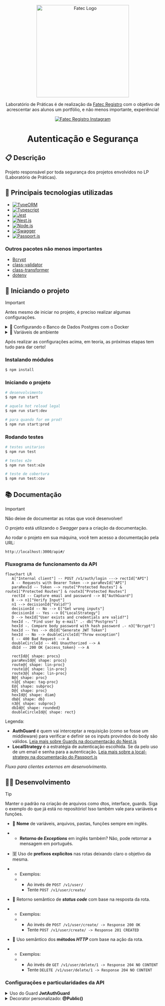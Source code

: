 <p align="center">
  <a href="https://fatecregistro.cps.sp.gov.br/" target="blank"><img src="https://bkpsitecpsnew.blob.core.windows.net/uploadsitecps/sites/40/2024/03/fatec_registro.png" width="300" alt="Fatec Logo" /></a>
</p>

  <p align="center">Laboratório de Práticas é de realização da <a href="https://fatecregistro.cps.sp.gov.br/" target="_blank">Fatec Registro</a> com o objetivo de acrescentar aos alunos um portfólio, e não menos importante, experiência!</p>
    <p align="center">
<a href="https://www.instagram.com/fatecregistro/" target="_blank"><img src="https://img.shields.io/badge/Instagram-E4405F?style=for-the-badge&logo=instagram&logoColor=white" alt="Fatec Registro Instagram" /></a>
</p>

<h1 align="center">Autenticação e Segurança</h1>

## 📋 Descrição

Projeto responsável por toda segurança dos projetos envolvidos no LP (Laboratório de Práticas).

## 👔 Principais tecnologias utilizadas

* [![TypeORM](https://img.shields.io/badge/TypeORM-FE0803?logo=typeorm&logoColor=fff)](https://typeorm.io/)
* [![Typescript](https://img.shields.io/badge/TypeScript-007ACC?logo=typescript&logoColor=white)](https://www.typescriptlang.org/)
* [![Jest](https://img.shields.io/badge/Jest-323330?style=for-the-badge&logo=Jest&logoColor=white)](https://jestjs.io/pt-BR/)
* [![Nest.js](https://img.shields.io/badge/-NestJs-ea2845?style=flat-square&logo=nestjs&logoColor=white)](https://nestjs.com/)
* [![Node.js](https://img.shields.io/badge/node.js-339933?style=for-the-badge&logo=Node.js&logoColor=white)](https://nodejs.org/pt)
* [![Swagger](https://img.shields.io/badge/-Swagger-%23Clojure?style=for-the-badge&logo=swagger&logoColor=white)](https://swagger.io/)
* [![Passport.js](https://img.shields.io/badge/Passport.js-24a357?style=for-the-badge&logo=passport&logoColor=white)](https://www.passportjs.org/)

### Outros pacotes não menos importantes
* [Bcrypt](https://www.npmjs.com/package/bcrypt)
* [class-validator](https://www.npmjs.com/package/class-validator)
* [class-transformer](https://www.npmjs.com/package/class-transformer)
* [dotenv](https://www.npmjs.com/package/dotenv)

## 🔧 Iniciando o projeto

> [!IMPORTANT]
> Antes mesmo de iniciar no projeto, é preciso realizar algumas configurações.

<details>

<summary> 🐳 Configurando o Banco de Dados Postgres com o Docker</summary>

### 🐋 Instalando e configurando o Docker

Vai lá no site deles e baixa ele direitinho, instala e reinicia o computador.

Após instalar o Docker na máquina tudo certinho, rode o seguinte comando.

```bash
   $ docker run --name meu-postgres -e POSTGRES_USER=admin -e POSTGRES_PASSWORD=admin -e POSTGRES_DB=meubanco -p 5432:5432 -d postgres
```

Esse comando vai inicializar um container do Postgres.

#### 📌 Explicação dos parâmetros se você estiver interessado:

- `-name meu-postgres`: Nome do container.
- `-e POSTGRES_USER=admin`: Define o usuário do banco.
- `-e POSTGRES_PASSWORD=admin`: Define a senha do banco.
- `-e POSTGRES_DB=meubanco`: Nome do banco de dados inicial.
- `-p 5432:5432`: Mapeia a porta do container para a máquina local.
- `-d postgres`: Roda o container em segundo plano usando a imagem oficial do PostgreSQL.

Se o comando rodar sem nenhum aviso, explosão ou texto vermelho, provavelmente deu tudo certo e o container com o seu banco de dados já está pronto para ser acessado tanto pela API quanto por um SGDB de sua preferência.

#### 🙄 Se você quer acessar o banco de dados por um SGBD:
Se você não alterou nenhuma informação do comando, não tem segredo, só colocar elas no lugar certinho no momento da conexão.
- Vou usar o DBeaver de exemplo:
  
  ![image](https://github.com/user-attachments/assets/45b33518-fa9e-40ff-aac7-232a0139ca3b)
  
  Inserindo as informações no devido lugar, não tem como dar errado (em teoria).


</details>

<details>

<summary> 🥱 Variáveis de ambiente</summary>

### 📂 Arquivo .env

Sem muito segredo, crie na raiz do projeto um arquivo .env (sim, PONTO + env).
Dentro do arquivo, insira as chaves

```js
DB_USER = nomeDoSeuUsuarioNoBanco;
DB_PASSWORD = aSenhaDele;
DB_NAME = nomeDoDatabase;
DB_PORT = portaDoContainer;
SECRET_KEY = aquiPodeSerQualquerCoisa;
WHITELIST_DOMAIN = qualquerDominioDeEmailLiberado;
```

</details>

Após realizar as configurações acima, em teoria, as próximas etapas tem tudo para dar certo!

### Instalando módulos

```bash
$ npm install
```

### Iniciando o projeto

```bash
# desenvolvimento
$ npm run start

# aquele hot reload legal
$ npm run start:dev

# para quando for em prod!
$ npm run start:prod
```

### Rodando testes

```bash
# testes unitarios
$ npm run test

# testes e2e
$ npm run test:e2e

# teste de cobertura
$ npm run test:cov
```
## 📚 Documentação

> [!IMPORTANT]
> Não deixe de documentar as rotas que você desenvolver!

O projeto está utilizando o *Swagger* para a criação da documentação.

Ao rodar o projeto em sua máquina, você tem acesso a documentação pela URL:

 ``http://localhost:3000/api#/``

 ### Fluxograma de funcionamento da API
 ```mermaid
flowchart LR
    A["Internal client"] -- POST /v1/auth/login ---> rectId["API"]
    A -- Requests with Bearer Token --> paraRevId["API"]
    paraRevId -- Token --> route["Protected Routes"] & route1["Protected Routes"] & route3["Protected Routes"]
    rectId -- Capture email and password --> B["AuthGuard"]
    B --> n1["Verify Input"]
    n1 --> decisionId{"Valid?"}
    decisionId -- No --> E["Get wrong inputs"]
    decisionId -- Yes --> D["LocalStrategy"]
    D --> hexId["User exists and credentials are valid?"]
    hexId -. "Find user by e-mail" .- db["Postgres"]
    hexId -. Compare body password with hash password .- n3["Bcrypt"]
    hexId -- Yes --> dbId["Generate JWT Token"]
    hexId -- No --> doubleCircleId["Throw exception"]
    E -- 400 Bad Request --> A
    doubleCircleId -- 401 Unauthorized --> A
    dbId -- 200 OK {access_token} --> A

    rectId@{ shape: procs}
    paraRevId@{ shape: procs}
    route@{ shape: lin-proc}
    route1@{ shape: lin-proc}
    route3@{ shape: lin-proc}
    B@{ shape: proc}
    n1@{ shape: tag-proc}
    E@{ shape: subproc}
    D@{ shape: proc}
    hexId@{ shape: diam}
    db@{ shape: db}
    n3@{ shape: subproc}
    dbId@{ shape: rounded}
    doubleCircleId@{ shape: rect}
```
Legenda:
* <strong>AuthGuard</strong> é quem vai interceptar a requisição (como se fosse um middleware) para verificar e definir se os inputs provindos do body são válidos. [Leia mais sobre Guards na documentação do Nest.js](https://docs.nestjs.com/guards)
* <strong>LocalStrategy</strong> é a estratégia de autenticação escolhida. Se da pelo uso de um email e senha para a autenticação. [Leia mais sobre a local-strategy na documentação do Passport.js](https://www.passportjs.org/packages/passport-local/)

_Fluxo para clientes externos em desenvolvimento._

## 👨‍💻 Desenvolvimento
> [!TIP]
> Manter o padrão na criação de arquivos como dtos, interface, guards. Siga o exemplo do que já está no repositório! Isso também vale para variáveis e funções.

- 💽 <strong>Nome</strong> de variáveis, arquivos, pastas, funções sempre em inglês.
- - <strong>Retorno de _Exceptions_</strong> em inglês também? Não, pode retornar a mensagem em português.

- 🈺 Uso de <strong>prefixos explicítos</strong> nas rotas deixando claro o objetivo da mesma.
- - Exemplos:
  - - Ao invés de `POST /v1/user/`
    - Tente `POST /v1/user/create/`
 
- 🔢 Retorno semântico de <strong>_status code_</strong> com base na resposta da rota.
- - Exemplos:
  - - Ao invés de `POST /v1/user/create/ -> Response 200 OK`
    - Tente `POST /v1/user/create/ -> Response 201 CREATED`
 
- 🔞 Uso semântico dos <strong>métodos _HTTP_</strong> com base na ação da rota.
- - Exemplos:
  - - Ao invés de `GET /v1/user/delete/1 -> Response 204 NO CONTENT`
    - Tente `DELETE /v1/user/delete/1 -> Response 204 NO CONTENT`
   
### Configurações e particularidades da API
<details>

<summary>Uso do Guard <strong>JwtAuthGuard</strong></summary>

### Todos os módulos devem configurar o uso global do JwtAuthGuard

A intenção é que todas as rotas do seu módulo necessitem de um token. Evita ter que adicionar o Guard individualmente para cada rota.

Exemplo do [_users.module.ts_](https://github.com/laboratorio-de-praticas/autenticacao-be/blob/bf1589cb3b6aa2f94bfdcaaf7f2cafa6fee21ea3/src/users/users.module.ts#L14):
```ts
  @Module({
  imports: [TypeOrmModule.forFeature([User])],
  providers: [
    UsersService,
    {
      provide: APP_GUARD,
      useClass: JwtAuthGuard,
    },
  ],
  exports: [UsersService],
  controllers: [UsersController],
})
```
O que você deve fazer é apenas acrescentar a configuração abaixo no providers do módulo alvo:
```ts
  {
    provide: APP_GUARD,
    useClass: JwtAuthGuard,
  }
```

</details>

<details>

<summary>Decorator personalizado: <strong>@Public()</strong></summary>

### Decorator anti-token

O uso desse decorator faz com que a sua rota não necessite de um _token_ (acho difícil você querer isso)

Exemplo do [_app.controller.ts_](https://github.com/laboratorio-de-praticas/autenticacao-be/blob/bf1589cb3b6aa2f94bfdcaaf7f2cafa6fee21ea3/src/app/app.controller.ts#L41):
```ts
  @Public()
  @Get()
  getHello(): string {
    return this.appService.getHello();
  }
```
o _@Public()_ faz com que não seja necessário um _token_ para fazer requisição a essa rota.

</details>
